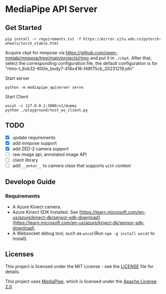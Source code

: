 # MediaPipe API Server

## Get Started

```shell
pip install -r requirements.txt -f https://mirror.sjtu.edu.cn/pytorch-wheels/torch_stable.html
```

Acquire ckpt for mmpose via https://github.com/open-mmlab/mmpose/tree/main/projects/rtmo and put it in `./ckpt`. After that, select the corresponding configuration file, the default configuration is for "rtmo-t_8xb32-600e_body7-416x416-f48f75cb_20231219.pth"

Start server

```shell
python -m mediapipe_apiserver serve
```

Start Client

```shell
wscat -c 127.0.0.1:3000/v1/dummy
python ./playground/test_ws_client.py
```

## TODO

- [x] update requirements
- [x] add mmpose support
- [x] add ZED-2 camera support
- [ ] raw image api, annotated image API
- [ ] client library
- [ ] add `__enter__` to camera class that supports `with` context

## Develope Guide

### Requirements

- A Azure Kinect camera.
- Azure Kinect SDK Installed. See [https://learn.microsoft.com/en-us/azure/kinect-dk/sensor-sdk-download](https://learn.microsoft.com/en-us/azure/kinect-dk/sensor-sdk-download).
- A Websocket debug tool, such as `wscat`(Run `npm -g install wscat` to install).

## Licenses

This project is licensed under the MIT License - see the [LICENSE](LICENSE) file for details.

This project uses [MediaPipe](https://github.com/google/mediapipe), which is licensed under the [Apache License 2.0](http://www.apache.org/licenses/LICENSE-2.0).
